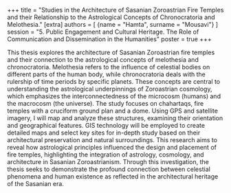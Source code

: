 +++
title = "Studies in the Architecture of Sasanian Zoroastrian Fire Temples and their Relationship to the Astrological Concepts of Chronocratoria and Melothesia."
[extra]
authors = [
    {name = "Hamta", surname = "Mousavi"}
]
session = "5. Public Engagement and Cultural Heritage. The Role of Communication and Dissemination in the Humanities"
poster = true
+++

This thesis explores the architecture of Sasanian Zoroastrian fire temples and their connection to the astrological concepts of melothesia and chronocratoria. Melothesia refers to the influence of celestial bodies on different parts of the human body, while chronocratoria deals with the rulership of time periods by specific planets. These concepts are central to understanding the astrological underpinnings of Zoroastrian cosmology, which emphasizes the interconnectedness of the microcosm (humans) and the macrocosm (the universe). The study focuses on chahartaqs, fire temples with a cruciform ground plan and a dome. Using GPS and satellite imagery, I will map and analyze these structures, examining their orientation and geographical features. GIS technology will be employed to create detailed maps and select key sites for in-depth study based on their architectural preservation and natural surroundings. This research aims to reveal how astrological principles influenced the design and placement of fire temples, highlighting the integration of astrology, cosmology, and architecture in Sasanian Zoroastrianism. Through this investigation, the thesis seeks to demonstrate the profound connection between celestial phenomena and human existence as reflected in the architectural heritage of the Sasanian era.


